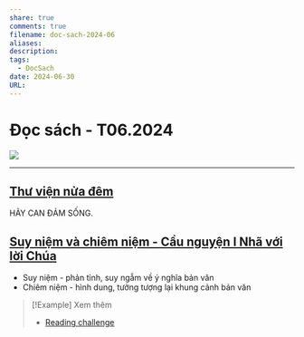 ```yaml
---
share: true
comments: true
filename: doc-sach-2024-06
aliases: 
description: 
tags:
  - DocSach
date: 2024-06-30
URL: 
---
```

# Đọc sách - T06.2024

![](https://i.imgur.com/6mMYRPW.png)


---
## [Thư viện nửa đêm](./thu-vien-nua-dem.md)
HÃY CAN ĐẢM SỐNG.

## [Suy niệm và chiêm niệm - Cầu nguyện I Nhã với lời Chúa](./suy-niem-va-chiem-niem-cau-nguyen-i-nha-voi-loi-chua.md)
- Suy niệm - phản tỉnh, suy ngẫm về ý nghĩa bản văn
- Chiêm niệm - hình dung, tưởng tượng lại khung cảnh bản văn


> [!Example] Xem thêm
> - [Reading challenge](./reading-challenge.md)